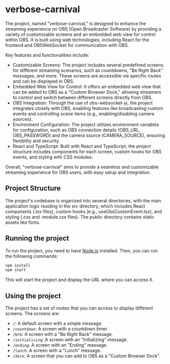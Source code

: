 # verbose-carnival

The project, named "verbose-carnival," is designed to enhance the streaming experience on OBS (Open Broadcaster Software) by providing a variety of customizable screens and an embedded web view for control within OBS. It is built using web technologies, including React for the frontend and OBSWebSocket for communication with OBS.

Key features and functionalities include:

- Customizable Screens: The project includes several predefined screens for different streaming scenarios, such as countdowns, "Be Right Back" messages, and more. These screens are accessible via specific routes and can be displayed in OBS.
- Embedded Web View for Control: It offers an embedded web view that can be added to OBS as a "Custom Browser Dock," allowing streamers to control and switch between different screens directly from OBS.
- OBS Integration: Through the use of obs-websocket-js, the project integrates closely with OBS, enabling features like broadcasting custom events and controlling scene items (e.g., enabling/disabling camera sources).
- Environment Configuration: The project utilizes environment variables for configuration, such as OBS connection details (OBS_URL, OBS_PASSWORD) and the camera source (CAMERA_SOURCE), ensuring flexibility and security.
- React and TypeScript: Built with React and TypeScript, the project structure includes components for each screen, custom hooks for OBS events, and styling with CSS modules.

Overall, "verbose-carnival" aims to provide a seamless and customizable streaming experience for OBS users, with easy setup and integration.

## Project Structure

The project's codebase is organized into several directories, with the main application logic residing in the src directory, which includes React components (.tsx files), custom hooks (e.g., useObsCustomEvent.tsx), and styling (.css and .module.css files). The public directory contains static assets like fonts.

## Running the project

To run the project, you need to have [Node.js](https://nodejs.org/en/) installed. Then, you can run the following commands:

```bash
npm install
npm start
```

This will start the project and display the URL where you can access it.

## Using the project

The project has a set of routes that you can access to display different screens. The screens are:

- `/`: A default screen with a simple message.
- `/countdown`: A screen with a countdown timer.
- `/brb`: A screen with a "Be Right Back" message.
- `/initializing`: A screen with an "Initializing" message.
- `/ending`: A screen with an "Ending" message.
- `/lunch`: A screen with a "Lunch" message.
- `/dock`: A screen that you can add to OBS as a "Custom Browser Dock".
